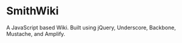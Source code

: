 SmithWiki
=========

A JavaScript based Wiki. Built using jQuery, Underscore, Backbone, Mustache, and Amplify.